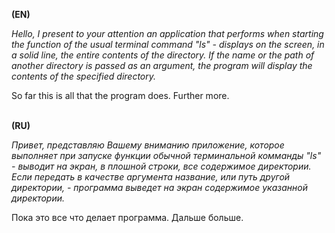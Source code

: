 <b>(EN)</b>

<i>Hello, I present to your attention an application that performs when starting the function of the usual terminal command "ls" -
 displays on the screen, in a solid line, the entire contents of the directory. If the name or the path of another directory is passed as an argument, the program will display the contents of the specified directory.</i>

 So far this is all that the program does. 
 Further more.
<br><br>

<b>(RU)</b> 

<i>Привет, представляю Вашему вниманию приложение, которое выполняет при запуске функции обычной терминальной комманды "ls" - 
 выводит на экран, в плошной строки, все содержимое директории. Если передать в качестве аргумента название, или путь другой директории, - программа выведет на экран содержимое указанной директории.</i>

 Пока это все что делает программа. 
 Дальше больше.
